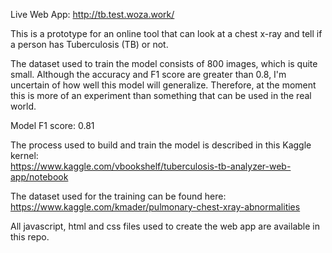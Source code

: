 

Live Web App: http://tb.test.woza.work/

This is a prototype for an online tool that can look at a chest x-ray and tell if a person has Tuberculosis (TB) or not. 

The dataset used to train the model consists of 800 images, which is quite small. Although the accuracy and F1 score are greater than 0.8, I'm uncertain of how well this model will generalize. Therefore, at the moment this is more of an experiment than something that can be used in the real world.

Model F1 score: 0.81

The process used to build and train the model is described in this Kaggle kernel:<br>
https://www.kaggle.com/vbookshelf/tuberculosis-tb-analyzer-web-app/notebook

The dataset used for the training can be found here:<br>
https://www.kaggle.com/kmader/pulmonary-chest-xray-abnormalities

All javascript, html and css files used to create the web app are available in this repo.
